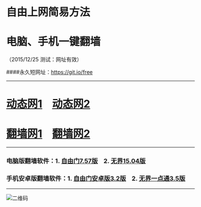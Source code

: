 # 自由上网简易方法
# 电脑、手机一键翻墙
（2015/12/25 测试：网址有效）

####永久短网址：https://git.io/free

***


# <a href="http://dt03.pwnz.org/1225" target="_blank">动态网1</a>&nbsp;&nbsp;&nbsp;&nbsp;<a href="http://dt04.arno.fi/1225" target="_blank">动态网2</a>

# <a href="http://fq01.cunzhen.info" target="_blank">翻墙网1</a>&nbsp;&nbsp;&nbsp;&nbsp;<a href="http://fq02.cunzhen.info" target="_blank">翻墙网2</a>


***

### 电脑版翻墙软件：1. <a href="http://fq02.cunzhen.info/fgget.php?fid=fg757p.zip" target="_blank">自由门7.57版</a>&nbsp;&nbsp;&nbsp;&nbsp;2. <a href="http://fq02.cunzhen.info/fgget.php?fid=u1504.zip" target="_blank">无界15.04版</a>

### 手机安卓版翻墙软件：1. <a href="http://fq02.cunzhen.info/fgget.php?fid=fgma32.apk" target="_blank">自由门安卓版3.2版</a>&nbsp;&nbsp;&nbsp;&nbsp;2. <a href="http://fq02.cunzhen.info/fgget.php?fid=um3.5.apk" target="_blank">无界一点通3.5版</a>

***

![二维码](http://fq02.cunzhen.info/pic/yjfq0.png)
